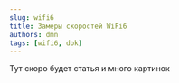 ```yaml
---
slug: wifi6
title: Замеры скоростей WiFi6
authors: dmn
tags: [wifi6, dok]
---
```


Тут скоро будет статья и много картинок

<!--truncate-->